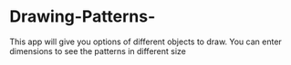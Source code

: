 # Drawing-Patterns-
This app will give you options of different objects to draw. You can enter dimensions to see the patterns in different size
